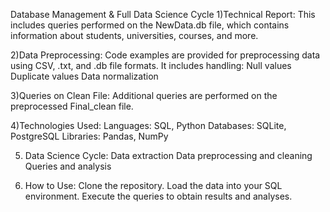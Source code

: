Database Management & Full Data Science Cycle
1)Technical Report:
This includes queries performed on the NewData.db file, which contains information about students, universities, courses, and more.

2)Data Preprocessing:
Code examples are provided for preprocessing data using CSV, .txt, and .db file formats.
It includes handling:
Null values
Duplicate values
Data normalization

3)Queries on Clean File:
Additional queries are performed on the preprocessed Final_clean file.

4)Technologies Used:
Languages: SQL, Python
Databases: SQLite, PostgreSQL
Libraries: Pandas, NumPy

5) Data Science Cycle:
Data extraction
Data preprocessing and cleaning
Queries and analysis

6) How to Use:
Clone the repository.
Load the data into your SQL environment.
Execute the queries to obtain results and analyses.
